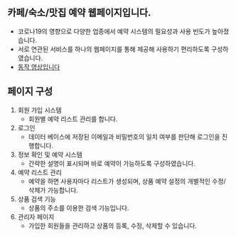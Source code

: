 ## 카페/숙소/맛집 예약 웹페이지입니다.   

* 코로나19의 영향으로 다양한 업종에서 예약 시스템의 필요성과 사용 빈도가 높아졌습니다.
* 서로 연관된 서비스를 하나의 웹페이지를 통해 제공해 사용하기 편리하도록 구성하였습니다.
* [동작 영상입니다](https://youtu.be/0K62iBv2WmE)


## 페이지 구성
1. 회원 가입 시스템
    - 회원별 예약 리스트 관리를 합니다.
2. 로그인
    - 데이터 베이스에 저장된 이메일과 비밀번호의 일치 여부를 판단해 로그인을 진행합니다.
3. 정보 확인 및 예약 시스템
    - 간략한 설명이 표시되며 바로 예약이 가능하도록 구성하였습니다.
4. 예약 리스트 관리
    - 예약을 하면 사용자마다 리스트가 생성되며, 상품 예약 설정의 개별적인 수정/삭제가 가능합니다.
5. 상품 검색 기능
    - 상품의 주소를 이용한 검색 기능입니다.
6. 관리자 페이지
    - 가입한 회원들을 관리하고 상품의 등록, 수정, 삭제할 수 있습니다.
